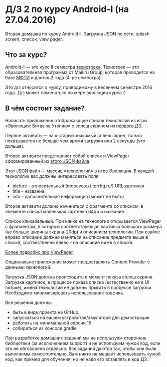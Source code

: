 # Д/З 2 по курсу Android-I (на 27.04.2016)

Вторая домашка по курсу Android-I. Загрузка JSON по сети, splash screen, список, view pager. 

## Что за курс?

Android-I — это курс II семестра [технотрека](http://track.mail.ru). Технотрек — это образовательная программа от Mail.ru Group, которая проводится на базе [МФТИ](http://mipt.ru) и длится 2 года (4-ре семестра).

Это д/з относится к курсу, проводимому в весеннем семестре 2016 года. Д/з может поменяться по мере эволюции курса :)

## В чём состоит задание?

Написать приложение отображающее список технологий из игры «Эволюция: Битва за Утопию» с сплеш скрином из [первого ДЗ](https://github.com/Oktosha/track-android-task1).

Первое активити — наш старый знaкомый сплеш скрин, только показывается не больше чем время загрузки или 2 секунды (что дольше).

Второе активити представляет собой список и ViewPager сформированный из [этого JSON файла](http://mobevo.ext.terrhq.ru/shr/j/ru/technology.js).

Этот JSON файл — массив «технологий» в игре Эволюция. В каждой технологии вас должны интересовать поля:

+ picture - относительный (mobevo.ext.terrhq.ru/) URL картинки
+ title - название
+ info - дополнительная информация (может не быть)

Второе активити должно начинаться с фрагмента со списком, в элементе списка
маленькая картинка 64dp и название.

Список кликабельный. При клике на технологии открывается ViewPager c фрагментом, в котором соответствующая картинка большого размера (не больше ширины экрана-20dp) и описанием технологии. При свайпе вправо описание должно меняться на описание предмета выше в списке, соотвественно влево - на описание ниже в списке.

[Более подробно про ViewPager](http://developer.android.com/intl/ru/training/animation/screen-slide.html).

Опционально приложение может предоставлять Content Provider с данными технологий.

Загрузка JSON должна происходить в момент показа сплеш скрина. Загрузка картинок, в процессе показа списка (естественно не в UI потоке), имена технологий не должны прыгать в процессе загрузки. Необходимо минимизировать использование трафика.

Все решения должны:

+ быть в виде проекта на GitHub
+ запускаться на вашем устройстве/эмуляторе для демострации
+ работать на минимальной версии 15
+ собираться из консоли gradle

При разработке домашних заданий мы не используем сторонние библиотеки (за исключением support) и не используем чужой код, если это не обговорено отдельно. Все задания даются так, чтобы они были выполнимы самостоятельно. Вам никто не мешает использовать чужой код, как пример для обучения, но не надо его вставлять в код ДЗ.